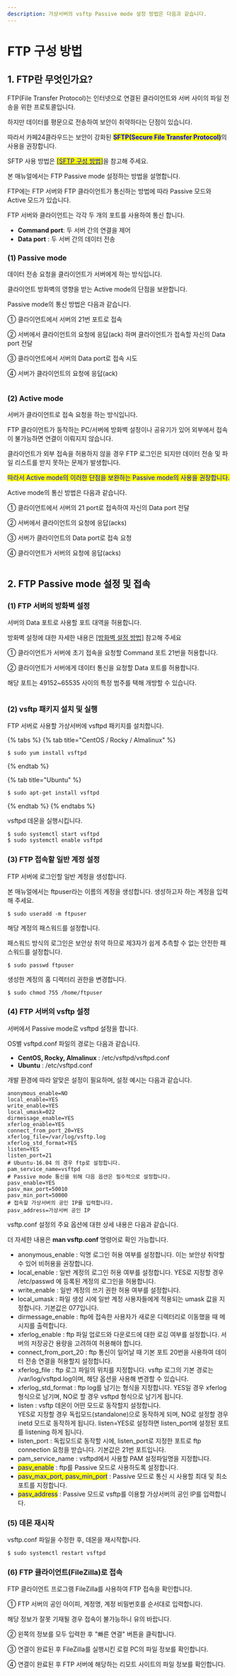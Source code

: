 ```yaml
---
description: 가상서버의 vsftp Passive mode 설정 방법은 다음과 같습니다.
---
```


# FTP 구성 방법

## 1. FTP란 무엇인가요?

FTP(File Transfer Protocol)는 인터넷으로 연결된 클라이언트와 서버 사이의 파일 전송을 위한 프로토콜입니다.

하지만 데이터를 평문으로 전송하여 보안이 취약하다는 단점이 있습니다.

따라서 카페24클라우드는 보안이 강화된 <mark style="color:blue;">**SFTP(Secure File Transfer Protocol)**</mark>의 사용을 권장합니다.

SFTP 사용 방법은  [<mark style="color:blue;">\[SFTP 구성 방법\]</mark>](sftp.md)을 참고해 주세요.

본 매뉴얼에서는 FTP Passive mode 설정하는 방법을 설명합니다.

&#x20;

FTP에는 FTP 서버와 FTP 클라이언트가 통신하는 방법에 따라 Passive 모드와 Active 모드가 있습니다.

FTP 서버와 클라이언트는 각각 두 개의 포트를 사용하여 통신 합니다.

* **Command port**: 두 서버 간의 연결을 제어
* **Data port** : 두 서버 간의 데이터 전송

&#x20;

### (1) Passive mode

데이터 전송 요청을 클라이언트가 서버에게 하는 방식입니다.

클라이언트 방화벽의 영향을 받는 Active mode의 단점을 보완합니다.

Passive mode의 통신 방법은 다음과 같습니다.

① 클라이언트에서 서버의 21번 포트로 접속

② 서버에서 클라이언트의 요청에 응답(ack) 하며 클라이언트가 접속할 자신의 Data port 전달

③ 클라이언트에서 서버의 Data port로 접속 시도

④ 서버가 클라이언트의 요청에 응답(ack)

<figure><img src="../../../.gitbook/assets/image (2) (4).png" alt=""><figcaption></figcaption></figure>





### (2) Active mode

서버가 클라이언트로 접속 요청을 하는 방식입니다.

FTP 클라이언트가 동작하는 PC/서버에 방화벽 설정이나 공유기가 있어 외부에서 접속이 불가능하면 연결이 이뤄지지 않습니다.

클라이언트가 외부 접속을 허용하지 않을 경우 FTP 로그인은 되지만 데이터 전송 및 파일 리스트를 받지 못하는 문제가 발생합니다.

<mark style="color:blue;">따라서 Active mode의 이러한 단점을 보완하는 Passive mode의 사용을 권장합니다.</mark>

Active mode의 통신 방법은 다음과 같습니다.



① 클라이언트에서 서버의 21 port로 접속하여 자신의 Data port 전달

② 서버에서 클라이언트의 요청에 응답(acks)

③ 서버가 클라이언트의 Data port로 접속 요청

④ 클라이언트가 서버의 요청에 응답(acks)

<figure><img src="../../../.gitbook/assets/image (9) (3).png" alt=""><figcaption></figcaption></figure>







## 2. FTP Passive mode 설정 및 접속

### (1) FTP 서버의 방화벽 설정

서버의 Data 포트로 사용할 포트 대역을 허용합니다.

방화벽 설정에 대한 자세한 내용은 [\[방화벽 설정 방법\]](../../../security/security/config.md) 참고해 주세요

① 클라이언트가 서버에 초기 접속을 요청할 Command 포트 21번을 허용합니다.

② 클라이언트가 서버에게 데이터 통신을 요청할 Data 포트를 허용합니다.&#x20;

&#x20;   해당 포트는 49152\~65535 사이의 특정 범주를 택해 개방할 수 있습니다.

<figure><img src="../../../.gitbook/assets/image (13) (4).png" alt=""><figcaption></figcaption></figure>





### (2) vsftp 패키지 설치 및 실행

FTP 서버로 사용할 가상서버에 vsftpd 패키지를 설치합니다.

{% tabs %}
{% tab title="CentOS / Rocky / Almalinux" %}
```shell-session
$ sudo yum install vsftpd
```
{% endtab %}

{% tab title="Ubuntu" %}
```shell-session
$ sudo apt-get install vsftpd
```
{% endtab %}
{% endtabs %}

vsftpd 데몬을 실행시킵니다.

```shell-session
$ sudo systemctl start vsftpd
$ sudo systemctl enable vsftpd
```





### (3) FTP 접속할 일반 계정 설정

FTP 서버에 로그인할 일반 계정을 생성합니다.

본 매뉴얼에서는 ftpuser라는 이름의 계정을 생성합니다. 생성하고자 하는 계정을 입력해 주세요.

```shell-session
$ sudo useradd -m ftpuser
```

해당 계정의 패스워드를 설정합니다.

패스워드 방식의 로그인은 보안상 취약 하므로 제3자가 쉽게 추측할 수 없는 안전한 패스워드를 설정합니다.

```shell-session
$ sudo passwd ftpuser
```

생성한 계정의 홈 디렉터리 권한을 변경합니다.

```shell-session
$ sudo chmod 755 /home/ftpuser
```

&#x20;&#x20;



### (4) FTP 서버의 vsftp 설정

서버에서 Passive mode로 vsftpd 설정을 합니다.

OS별 vsftpd.conf 파일의 경로는 다음과 같습니다.

* **CentOS, Rocky, Almalinux** : /etc/vsftpd/vsftpd.conf
* **Ubuntu** : /etc/vsftpd.conf

개발 환경에 따라 알맞은 설정이 필요하며, 설정 예시는 다음과 같습니다.

```shell
anonymous_enable=NO
local_enable=YES
write_enable=YES
local_umask=022
dirmessage_enable=YES
xferlog_enable=YES
connect_from_port_20=YES
xferlog_file=/var/log/vsftp.log
xferlog_std_format=YES
listen=YES
listen_port=21
# Ubuntu-16.04 의 경우 ftp로 설정합니다.
pam_service_name=vsftpd
# Passive mode 통신을 위해 다음 옵션은 필수적으로 설정합니다.
pasv_enable=YES
pasv_max_port=50010
pasv_min_port=50000
# 접속할 가상서버의 공인 IP를 입력합니다.
pasv_address=가상서버 공인 IP
```

&#x20;

vsftp.conf 설정의 주요 옵션에 대한 상세 내용은 다음과 같습니다.

더 자세한 내용은 **man vsftp.conf** 명령어로 확인 가능합니다.

* anonymous\_enable : 익명 로그인 허용 여부를 설정합니다. 이는 보안상 취약할 수 있어 비허용을 권장합니다.
* local\_enable : 일반 계정의 로그인 허용 여부를 설정합니다. YES로 지정할 경우 /etc/passwd 에 등록된 계정의 로그인을 허용합니다.
* write\_enable : 일반 계정의 쓰기 권한 허용 여부를 설정합니다.
* local\_umask : 파일 생성 시에 일반 계정 사용자들에게 적용되는 umask 값을 지정합니다. 기본값은 077입니다.
* dirmessage\_enable : ftp에 접속한 사용자가 새로운 디렉터리로 이동했을 때 메시지를 출력합니다.
* xferlog\_enable : ftp 파일 업로드와 다운로드에 대한 로깅 여부를 설정합니다. 서버의 저장공간 용량을 고려하여 허용해야 합니다.
* connect\_from\_port\_20 : ftp 통신이 일어날 때 기본 포트 20번을 사용하여 데이터 전송 연결을 허용할지 설정합니다.
* xferlog\_file : ftp 로그 파일의 위치를 지정합니다. vsftp 로그의 기본 경로는 /var/log/vsftpd.log이며, 해당 옵션을 사용해 변경할 수 있습니다.
* xferlog\_std\_format : ftp log를 남기는 형식을 지정합니다. YES일 경우 xferlog 형식으로 남기며, NO로 할 경우 vsftpd 형식으로 남기게 됩니다.
* listen : vsftp 데몬이 어떤 모드로 동작할지 설정합니다.\
  &#x20;   YES로 지정할 경우 독립모드(standalone)으로 동작하게 되며,  NO로 설정할 경우 inetd 모드로 동작하게 됩니다.  listen=YES로 설정하면 listen\_port에 설정된 포트를 listening 하게 됩니다.
* listen\_port : 독립모드로 동작할 시에, listen\_port로 지정한 포트로 ftp connection 요청을 받습니다. 기본값은 21번 포트입니다.
* pam\_service\_name : vsftpd에서 사용할 PAM 설정파일명을 지정합니다.
* <mark style="color:blue;">pasv\_enable</mark> :  ftp를 Passive 모드로 사용하도록 설정합니다.
* <mark style="color:blue;">pasv\_max\_port, pasv\_min\_port</mark> :  Passive 모드로 통신 시 사용할 최대 및 최소 포트를 지정합니다.
* <mark style="color:blue;">pasv\_address</mark> : Passive 모드로 vsftp를 이용할 가상서버의 공인 IP를 입력합니다.

&#x20;



### (5) 데몬 재시작

vsftp.conf 파일을 수정한 후, 데몬을 재시작합니다.

```shell-session
$ sudo systemctl restart vsftpd
```





### (6) FTP 클라이언트(FileZilla)로 접속

FTP 클라이언트 프로그램 FileZilla를 사용하여 FTP 접속을 확인합니다.

① FTP 서버의 공인 아이피, 계정명, 계정 비밀번호를 순서대로 입력합니다. &#x20;

&#x20;  해당 정보가 잘못 기재될 경우 접속이 불가능하니 유의 바랍니다.

② 왼쪽의 정보를 모두 입력한 후 "빠른 연결" 버튼을 클릭합니다.

③ 연결이 완료된 후 FileZilla를 실행시킨 로컬 PC의 파일 정보를 확인합니다.

④ 연결이 완료된 후 FTP 서버에 해당하는 리모트 사이트의 파일 정보를 확인합니다.

<figure><img src="../../../.gitbook/assets/image (7) (2).png" alt=""><figcaption></figcaption></figure>

